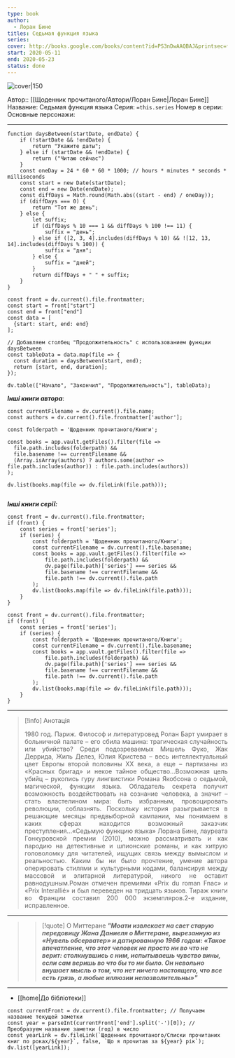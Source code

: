 ```yaml
---
type: book
author:
  - Лоран Бине
titles: Седьмая функция языка
series: 
cover: http://books.google.com/books/content?id=PS3nDwAAQBAJ&printsec=frontcover&img=1&zoom=1&edge=curl&source=gbs_api
start: 2020-05-11
end: 2020-05-23
status: done
---
```

![cover|150](Лоран%20Бине%20-%20Седьмая%20функция%20языка.jpg)

Автор:: [[Щоденник прочитаного/Автори/Лоран Бине|Лоран Бине]]
Название: Седьмая функция языка
Серия:  `=this.series`
Номер в серии:
Основные персонажи:

---
```dataviewjs
function daysBetween(startDate, endDate) {
	if (!startDate && !endDate) { 
		return "Укажите даты"; 
	} else if (startDate && !endDate) {
		return ("Читаю сейчас")
	}
	const oneDay = 24 * 60 * 60 * 1000; // hours * minutes * seconds * milliseconds
	const start = new Date(startDate);
	const end = new Date(endDate);
	const diffDays = Math.round(Math.abs((start - end) / oneDay));
	if (diffDays === 0) {
		return "Тот же день";   
	} else {
		let suffix;     
	    if (diffDays % 10 === 1 && diffDays % 100 !== 11) {
		    suffix = "день";     
	    } else if ([2, 3, 4].includes(diffDays % 10) && ![12, 13, 14].includes(diffDays % 100)) {
			suffix = "дня";     
		} else {       
			suffix = "дней";     
		}          
		return diffDays + " " + suffix;   
	} 
}  

const front = dv.current().file.frontmatter;
const start = front["start"]
const end = front["end"]
const data = [
  {start: start, end: end}
];

// Добавляем столбец "Продолжительность" с использованием функции daysBetween
const tableData = data.map(file => {
  const duration = daysBetween(start, end);
  return [start, end, duration];
});

dv.table(["Начало", "Закончил", "Продолжительность"], tableData);
```
***Інші книги автора***:
```dataviewjs
const currentFilename = dv.current().file.name;
const authors = dv.current().file.frontmatter['author'];

const folderpath = 'Щоденник прочитаного/Книги';

const books = app.vault.getFiles().filter(file =>
  file.path.includes(folderpath) &&
  file.basename !== currentFilename &&
  (Array.isArray(authors) ? authors.some(author => file.path.includes(author)) : file.path.includes(authors))
);

dv.list(books.map(file => dv.fileLink(file.path)));


```
***Інші книги серії:***
```dataviewjs
const front = dv.current().file.frontmatter;
if (front) {
	const series = front['series'];
	if (series) {
		const folderpath = 'Щоденник прочитаного/Книги';
		const currentFilename = dv.current().file.basename;
		const books = app.vault.getFiles().filter(file =>  
			file.path.includes(folderpath) && 
			dv.page(file.path)['series'] === series && 
			file.basename !== currentFilename &&
			file.path !== dv.current().file.path 
		);
		dv.list(books.map(file => dv.fileLink(file.path)));
	}
}

```

```dataviewjs
const front = dv.current().file.frontmatter;
if (front) {
	const series = front['series'];
	if (series) {
		const folderpath = 'Щоденник прочитаного/Книги';
		const currentFilename = dv.current().file.basename;
		const books = app.vault.getFiles().filter(file =>  
			file.path.includes(folderpath) && 
			dv.page(file.path)['series'] === series && 
			file.basename !== currentFilename &&
			file.path !== dv.current().file.path 
		);
		dv.list(books.map(file => dv.fileLink(file.path)));
	}
}

```

---
>[!info] Анотація
><p align="justify">1980 год. Париж. Философ и литературовед Ролан Барт умирает в больничной палате – его сбила машина: трагическая случайность или убийство? Среди подозреваемых Мишель Фуко, Жак Деррида, Жиль Делез, Юлия Кристева – весь интеллектуальный цвет Европы второй половины XX века, а еще – партизаны из «Красных бригад» и некое тайное общество...Возможная цель убийц – рукопись гуру лингвистики Романа Якобсона о седьмой, магической, функции языка. Обладатель секрета получит возможность воздействовать на сознание человека, а значит – стать властелином мира: быть избранным, провоцировать революции, соблазнять. Поскольку история разыгрывается в решающие месяцы предвыборной кампании, мы понимаем в каких сферах находится возможный заказчик преступления...«Седьмую функцию языка» Лорана Бине, лауреата Гонкуровской премии (2010), можно рассматривать и как пародию на детективные и шпионские романы, и как хитрую головоломку для читателей, ищущих связь между вымыслом и реальностью. Каким бы ни было прочтение, умение автора оперировать стилями и культурными кодами, балансируя между массовой и элитарной литературой, никого не оставит равнодушным.Роман отмечен премиями «Prix du roman Fnac» и «Prix Interallié» и был переведен на тридцать языков. Тираж книги во Франции составил 200 000 экземпляров.2-е издание, исправленное.</p>
___

> >[!quote] О Миттеране
> ***"Моати извлекает на свет старую передовицу Жана Даниеля о Миттеране, вырезанную из «Нувель обсерватер» и датированную 1966 годом: «Такое впечатление, что этот человек не просто ни во что не верит: столкнувшись с ним, испытываешь чувство вины, если сам веришь во что бы то ни было. Он невольно внушает мысль о том, что нет ничего настоящего, что все есть грязь, а любые иллюзии непозволительны»"***

****
- [[home|До бібліотеки]]
```dataviewjs
const currentFront = dv.current().file.frontmatter; // Получаем название текущей заметки
const year = parseInt(currentFront['end'].split('-')[0]); // Преобразуем название заметки (год) в число
const yearLink = dv.fileLink(`Щоденник прочитаного/Списки прочитаних книг по роках/${year}`, false, `Що я прочитав за ${year} рік`);
dv.list([yearLink]);
```